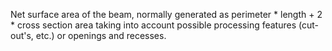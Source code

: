 ﻿Net surface area of the beam, normally generated as perimeter \* length + 2 \* cross section area taking into account possible processing features (cut-out's, etc.) or openings and recesses.